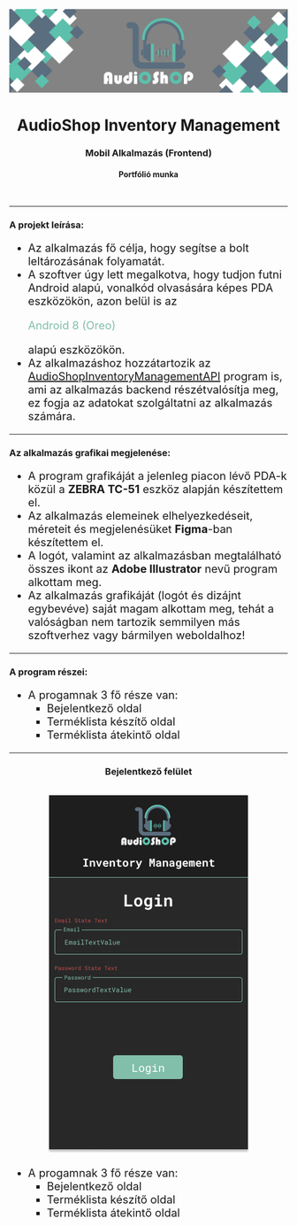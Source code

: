 <div align="center">
    <img src="readme_images/project_readme_banner_1500X450.png" alt="AudioShop Logo">
</div>

<div align="center">
    <h1>AudioShop Inventory Management</h1>
    <h3>Mobil Alkalmazás (Frontend)</h3>
    <h4>Portfólió munka</h4>
    <br>
</div>

---

<div>
    <h3>A projekt leírása:</h3>
    <ul style="font-size: 20px">
        <li>Az alkalmazás fő célja, hogy segítse a bolt leltározásának folyamatát.</li>
        <li>A szoftver úgy lett megalkotva, hogy tudjon futni Android alapú, vonalkód olvasására képes PDA eszközökön, azon belül is az <p style="color:#82BFAB;">Android 8 (Oreo)</p> alapú eszközökön.</li>
        <li>Az alkalmazáshoz hozzátartozik az <a href="https://github.com/galmihaly/AudioShopInventoryManagementRestAPI">AudioShopInventoryManagementAPI</a> program is, ami az alkalmazás backend részétvalósítja meg, ez fogja az adatokat szolgáltatni az alkalmazás számára.</li>
    </ul>
</div>

---

<div>
    <h3>Az alkalmazás grafikai megjelenése:</h3>
    <ul style="font-size: 20px">
        <li>A program grafikáját a jelenleg piacon lévő PDA-k közül a <strong>ZEBRA TC-51</strong> eszköz alapján készítettem el.</li>
        <li>Az alkalmazás elemeinek elhelyezkedéseit, méreteit és megjelenésüket <strong>Figma</strong>-ban készítettem el.</li>
        <li>A logót, valamint az alkalmazásban megtalálható összes ikont az <strong>Adobe Illustrator</strong> nevű program alkottam meg.</li>
        <li>Az alkalmazás grafikáját (logót és dizájnt egybevéve) saját magam alkottam meg, tehát
          a valóságban nem tartozik semmilyen más szoftverhez vagy bármilyen weboldalhoz!</li>
    </ul>
</div>

---

<div>
    <h3>A program részei:</h3>
    <ul style="font-size: 20px">
        <li>A progamnak 3 fő része van:
            <ol style="list-style-type: square;">
                <li>Bejelentkező oldal
                <li>Terméklista készítő oldal
                <li>Terméklista átekintő oldal
            </ol>
        </li>
    </ul>
</div>

---

<div>
    <div align="center">
        <h3>Bejelentkező felület</h3>
        <br>
        <img src="readme_images/login_screen.png" alt="AudioShop Logo">
    </div>
    <ul style="font-size: 20px">
        <li>A progamnak 3 fő része van:
            <ol style="list-style-type: square;">
                <li>Bejelentkező oldal
                <li>Terméklista készítő oldal
                <li>Terméklista átekintő oldal
            </ol>
        </li>
    </ul>
</div>
